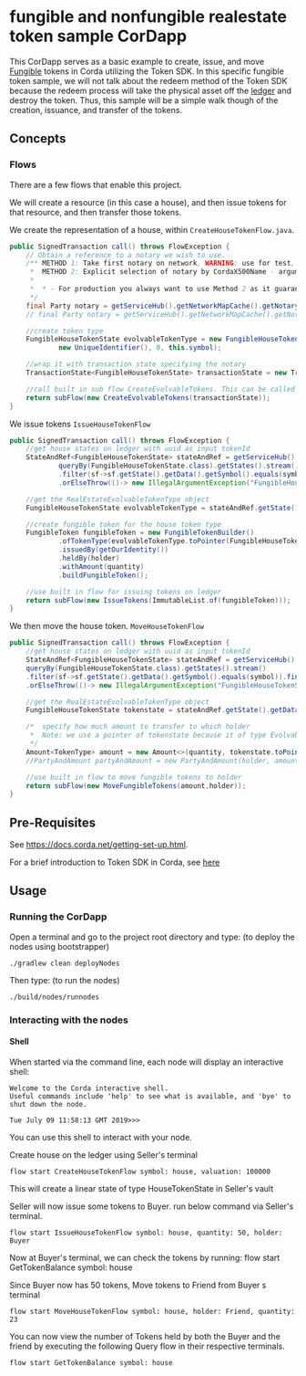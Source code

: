 # fungible and nonfungible realestate token sample CorDapp

This CorDapp serves as a basic example to create, issue, and move [Fungible](https://training.corda.net/libraries/tokens-sdk/#fungibletoken) tokens in Corda utilizing the Token SDK. In this specific fungible token sample, we will not 
talk about the redeem method of the Token SDK because the redeem process will take the physical asset off the [ledger](https://training.corda.net/prepare-and-discover/design-corda/#orchestration-and-ledger-layers) and destroy the token. Thus, this sample will be a 
simple walk though of the creation, issuance, and transfer of the tokens.



## Concepts


### Flows

There are a few flows that enable this project.

We will create a resource (in this case a house), and then issue tokens for that resource, and then transfer those tokens.


We create the representation of a house, within `CreateHouseTokenFlow.java`.


```java
public SignedTransaction call() throws FlowException {
    // Obtain a reference to a notary we wish to use.
    /** METHOD 1: Take first notary on network, WARNING: use for test, non-prod environments, and single-notary networks only!*
     *  METHOD 2: Explicit selection of notary by CordaX500Name - argument can by coded in flow or parsed from config (Preferred)
     *
     *  * - For production you always want to use Method 2 as it guarantees the expected notary is returned.
     */
    final Party notary = getServiceHub().getNetworkMapCache().getNotaryIdentities().get(0); // METHOD 1
    // final Party notary = getServiceHub().getNetworkMapCache().getNotary(CordaX500Name.parse("O=Notary,L=London,C=GB")); // METHOD 2

    //create token type
    FungibleHouseTokenState evolvableTokenType = new FungibleHouseTokenState(valuation, getOurIdentity(),
            new UniqueIdentifier(), 0, this.symbol);

    //wrap it with transaction state specifying the notary
    TransactionState<FungibleHouseTokenState> transactionState = new TransactionState<>(evolvableTokenType, notary);

    //call built in sub flow CreateEvolvableTokens. This can be called via rpc or in unit testing
    return subFlow(new CreateEvolvableTokens(transactionState));
}
```

We issue tokens `IssueHouseTokenFlow`

```java
public SignedTransaction call() throws FlowException {
    //get house states on ledger with uuid as input tokenId
    StateAndRef<FungibleHouseTokenState> stateAndRef = getServiceHub().getVaultService().
            queryBy(FungibleHouseTokenState.class).getStates().stream()
            .filter(sf->sf.getState().getData().getSymbol().equals(symbol)).findAny()
            .orElseThrow(()-> new IllegalArgumentException("FungibleHouseTokenState symbol=\""+symbol+"\" not found from vault"));

    //get the RealEstateEvolvableTokenType object
    FungibleHouseTokenState evolvableTokenType = stateAndRef.getState().getData();

    //create fungible token for the house token type
    FungibleToken fungibleToken = new FungibleTokenBuilder()
            .ofTokenType(evolvableTokenType.toPointer(FungibleHouseTokenState.class)) // get the token pointer
            .issuedBy(getOurIdentity())
            .heldBy(holder)
            .withAmount(quantity)
            .buildFungibleToken();

    //use built in flow for issuing tokens on ledger
    return subFlow(new IssueTokens(ImmutableList.of(fungibleToken)));
}
```

We then move the house token. `MoveHouseTokenFlow`

```java
public SignedTransaction call() throws FlowException {
    //get house states on ledger with uuid as input tokenId
    StateAndRef<FungibleHouseTokenState> stateAndRef = getServiceHub().getVaultService().
    queryBy(FungibleHouseTokenState.class).getStates().stream()
    .filter(sf->sf.getState().getData().getSymbol().equals(symbol)).findAny()
    .orElseThrow(()-> new IllegalArgumentException("FungibleHouseTokenState symbol=\""+symbol+"\" not found from vault"));

    //get the RealEstateEvolvableTokenType object
    FungibleHouseTokenState tokenstate = stateAndRef.getState().getData();

    /*  specify how much amount to transfer to which holder
     *  Note: we use a pointer of tokenstate because it of type EvolvableTokenType
     */
    Amount<TokenType> amount = new Amount<>(quantity, tokenstate.toPointer(FungibleHouseTokenState.class));
    //PartyAndAmount partyAndAmount = new PartyAndAmount(holder, amount);

    //use built in flow to move fungible tokens to holder
    return subFlow(new MoveFungibleTokens(amount,holder));
}
```

## Pre-Requisites

See https://docs.corda.net/getting-set-up.html.

For a brief introduction to Token SDK in Corda, see [here](https://medium.com/corda/introduction-to-token-sdk-in-corda-9b4dbcf71025)

## Usage

### Running the CorDapp

Open a terminal and go to the project root directory and type: (to deploy the nodes using bootstrapper)
```
./gradlew clean deployNodes
```
Then type: (to run the nodes)
```
./build/nodes/runnodes
```

### Interacting with the nodes

#### Shell

When started via the command line, each node will display an interactive shell:

    Welcome to the Corda interactive shell.
    Useful commands include 'help' to see what is available, and 'bye' to shut down the node.

    Tue July 09 11:58:13 GMT 2019>>>

You can use this shell to interact with your node.


Create house on the ledger using Seller's terminal

    flow start CreateHouseTokenFlow symbol: house, valuation: 100000

This will create a linear state of type HouseTokenState in Seller's vault

Seller will now issue some tokens to Buyer. run below command via Seller's terminal.

    flow start IssueHouseTokenFlow symbol: house, quantity: 50, holder: Buyer

Now at Buyer's terminal, we can check the tokens by running:
    flow start GetTokenBalance symbol: house

Since Buyer now has 50 tokens, Move tokens to Friend from Buyer s terminal

    flow start MoveHouseTokenFlow symbol: house, holder: Friend, quantity: 23

You can now view the number of Tokens held by both the Buyer and the friend by executing the following Query flow in their respective terminals.

    flow start GetTokenBalance symbol: house

